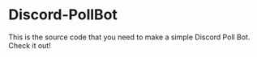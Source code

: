 # Discord-PollBot
This is the source code that you need to make a simple Discord Poll Bot. Check it out!
